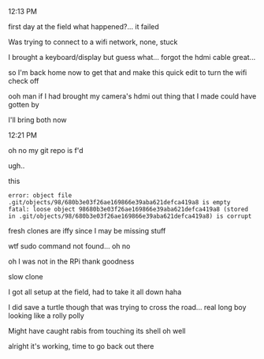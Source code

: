 12:13 PM

first day at the field what happened?... it failed

Was trying to connect to a wifi network, none, stuck

I brought a keyboard/display but guess what... forgot the hdmi cable great...

so I'm back home now to get that and make this quick edit to turn the wifi check off

ooh man if I had brought my camera's hdmi out thing that I made could have gotten by

I'll bring both now

12:21 PM

oh no my git repo is f'd

ugh..

this

```
error: object file .git/objects/98/680b3e03f26ae169866e39aba621defca419a8 is empty
fatal: loose object 98680b3e03f26ae169866e39aba621defca419a8 (stored in .git/objects/98/680b3e03f26ae169866e39aba621defca419a8) is corrupt
```

fresh clones are iffy since I may be missing stuff

wtf sudo command not found... oh no

oh I was not in the RPi thank goodness

slow clone

I got all setup at the field, had to take it all down haha

I did save a turtle though that was trying to cross the road... real long boy looking like a rolly polly

Might have caught rabis from touching its shell oh well

alright it's working, time to go back out there
